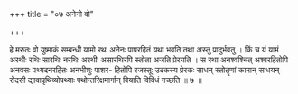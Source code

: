 +++
title = "०७ अनेनो वो"

+++

हे मरुतः वो युष्माकं सम्बन्धी यामो रथः अनेनः पापरहितं यथा भवति तथा अस्तु प्रादुर्भवतु । किं च यं यामं अरथीः रथिः सारथिः नरथिः अरथीः असारथिरपि स्तोता अजति प्रेरयति । स रथा अनश्वश्चित् अश्वरहितोपि अनवसः पथ्यदनरहितः अनभीशुः पाशर- हितोपि रजस्तूः उदकस्य प्रेरकः साधन् स्तोतॄणां कामान् साधयन् रोदसी द्यावापृथिव्योपथ्याः पथोन्तरिक्षमार्गान् वियाति विविधं गच्छति ॥ ७ ॥